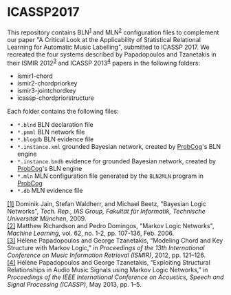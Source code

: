 # ICASSP2017
This repository contains BLN<sup id="a1">[1](#f1)</sup> and MLN<sup id="a2">[2](#f2)</sup> configuration files to complement our paper "A Critical Look at the Applicability of Statistical Relational Learning for Automatic Music Labelling", submitted to ICASSP 2017. We recreated the four systems described by Papadopoulos and Tzanetakis in their ISMIR 2012<sup id="a3">[3](#ismir)</sup> and ICASSP 2013<sup id="a4">[4](#f4)</sup> papers in the following folders:

* ismir1-chord
* ismir2-chordpriorkey
* ismir3-jointchordkey
* icassp-chordpriorstructure

Each folder contains the following files:

* `*.blnd` BLN declaration file
* `*.pmml` BLN network file
* `*.blogdb` BLN evidence file
* `*.instance.xml` grounded Bayesian network, created by [ProbCog]'s BLN engine
* `*.instance.bndb` evidence for grounded Bayesian network, created by [ProbCog]'s BLN engine
* `*.mln` MLN configuration file generated by the `BLN2MLN` program in [ProbCog]
* `*.db` MLN evidence file

[ProbCog]: https://github.com/opcode81/ProbCog/wiki

<a name="f1" href=#a1>[1]</a> Dominik Jain, Stefan Waldherr, and Michael Beetz, "Bayesian Logic Networks", *Tech. Rep., IAS Group, Fakultät für Informatik, Technische Universität München*, 2009.  
<a name="f2" href=#a1>[2]</a> Matthew Richardson and Pedro Domingos, "Markov Logic Networks", *Machine Learning*, vol. 62, no. 1-2, pp. 107-136, Feb. 2006.  
<a name="f3" href=#a1>[3]</a> Hélène Papadopoulos and George Tzanetakis, “Modeling Chord and Key Structure with Markov Logic,” in *Proceedings of the 13th International Conference on Music Information Retrieval (ISMIR)*, 2012, pp. 121–126.  
<a name="f4" href=#a1>[4]</a> Hélène Papadopoulos and George Tzanetakis, “Exploiting Structural Relationships in Audio Music Signals using Markov Logic Networks,” in *Proceedings of the IEEE International Conference on Acoustics, Speech and Signal Processing (ICASSP)*, May 2013, pp. 1–5.  
